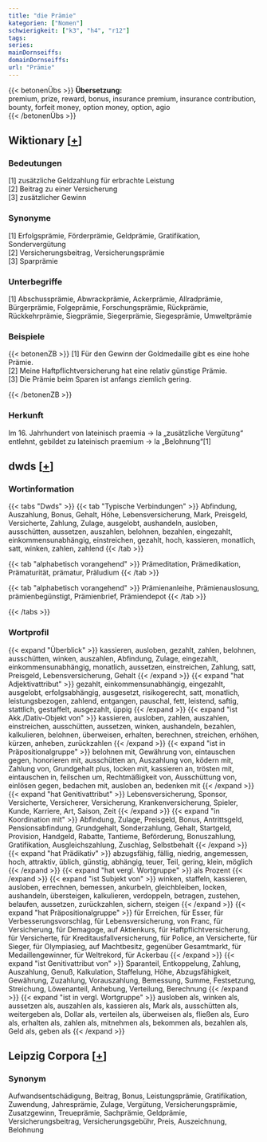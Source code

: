 ```yaml
---
title: "die Prämie"
kategorien: ["Nomen"]
schwierigkeit: ["k3", "h4", "r12"]
tags:
series:
mainDornseiffs:
domainDornseiffs:
url: "Prämie"
---
```


{{< betonenÜbs >}}
**Übersetzung:**  
premium, prize, reward, bonus, insurance premium, insurance contribution, bounty, forfeit money, option money, option, agio  
{{< /betonenÜbs >}}

## Wiktionary [[+](https://de.wiktionary.org/wiki/Prämie)]

### Bedeutungen
[1] zusätzliche Geldzahlung für erbrachte Leistung  
[2] Beitrag zu einer Versicherung  
[3] zusätzlicher Gewinn  

### Synonyme
[1] Erfolgsprämie, Förderprämie, Geldprämie, Gratifikation, Sondervergütung  
[2] Versicherungsbeitrag, Versicherungsprämie  
[3] Sparprämie  

### Unterbegriffe
[1] Abschussprämie, Abwrackprämie, Ackerprämie, Allradprämie, Bürgerprämie, Folgeprämie, Forschungsprämie, Rückprämie, Rückkehrprämie, Siegprämie, Siegerprämie, Siegesprämie, Umweltprämie  

### Beispiele
{{< betonenZB >}}
[1] Für den Gewinn der Goldmedaille gibt es eine hohe Prämie.  
[2] Meine Haftpflichtversicherung hat eine relativ günstige Prämie.  
[3] Die Prämie beim Sparen ist anfangs ziemlich gering.  

{{< /betonenZB >}}
### Herkunft
Im 16. Jahrhundert von lateinisch praemia → la „zusätzliche Vergütung“ entlehnt, gebildet zu lateinisch praemium → la „Belohnung“[1]  



## dwds [[+](https://www.dwds.de/wb/Prämie)]

### Wortinformation
{{< tabs "Dwds" >}}
{{< tab "Typische Verbindungen" >}}
Abfindung, Auszahlung, Bonus, Gehalt, Höhe, Lebensversicherung, Mark, Preisgeld, Versicherte, Zahlung, Zulage, ausgelobt, aushandeln, ausloben, ausschütten, aussetzen, auszahlen, belohnen, bezahlen, eingezahlt, einkommensunabhängig, einstreichen, gezahlt, hoch, kassieren, monatlich, satt, winken, zahlen, zahlend
{{< /tab >}}

{{< tab "alphabetisch vorangehend" >}}
Prämeditation, Prämedikation, Prämaturität, prämatur, Präludium
{{< /tab >}}

{{< tab "alphabetisch vorangehend" >}}
Prämienanleihe, Prämienauslosung, prämienbegünstigt, Prämienbrief, Prämiendepot
{{< /tab >}}

{{< /tabs >}}

### Wortprofil
{{< expand "Überblick" >}} kassieren, ausloben, gezahlt, zahlen, belohnen, ausschütten, winken, auszahlen, Abfindung, Zulage, eingezahlt, einkommensunabhängig, monatlich, aussetzen, einstreichen, Zahlung, satt, Preisgeld, Lebensversicherung, Gehalt {{< /expand >}}
{{< expand "hat Adjektivattribut" >}} gezahlt, einkommensunabhängig, eingezahlt, ausgelobt, erfolgsabhängig, ausgesetzt, risikogerecht, satt, monatlich, leistungsbezogen, zahlend, entgangen, pauschal, fett, leistend, saftig, stattlich, gestaffelt, ausgezahlt, üppig {{< /expand >}}
{{< expand "ist Akk./Dativ-Objekt von" >}} kassieren, ausloben, zahlen, auszahlen, einstreichen, ausschütten, aussetzen, winken, aushandeln, bezahlen, kalkulieren, belohnen, überweisen, erhalten, berechnen, streichen, erhöhen, kürzen, anheben, zurückzahlen {{< /expand >}}
{{< expand "ist in Präpositionalgruppe" >}} belohnen mit, Gewährung von, eintauschen gegen, honorieren mit, ausschütten an, Auszahlung von, ködern mit, Zahlung von, Grundgehalt plus, locken mit, kassieren an, trösten mit, eintauschen in, feilschen um, Rechtmäßigkeit von, Ausschüttung von, einlösen gegen, bedachen mit, ausloben an, bedenken mit {{< /expand >}}
{{< expand "hat Genitivattribut" >}} Lebensversicherung, Sponsor, Versicherte, Versicherer, Versicherung, Krankenversicherung, Spieler, Kunde, Karriere, Art, Saison, Zeit {{< /expand >}}
{{< expand "in Koordination mit" >}} Abfindung, Zulage, Preisgeld, Bonus, Antrittsgeld, Pensionsabfindung, Grundgehalt, Sonderzahlung, Gehalt, Startgeld, Provision, Handgeld, Rabatte, Tantieme, Beförderung, Bonuszahlung, Gratifikation, Ausgleichszahlung, Zuschlag, Selbstbehalt {{< /expand >}}
{{< expand "hat Prädikativ" >}} abzugsfähig, fällig, niedrig, angemessen, hoch, attraktiv, üblich, günstig, abhängig, teuer, Teil, gering, klein, möglich {{< /expand >}}
{{< expand "hat vergl. Wortgruppe" >}} als Prozent {{< /expand >}}
{{< expand "ist Subjekt von" >}} winken, staffeln, kassieren, ausloben, errechnen, bemessen, ankurbeln, gleichbleiben, locken, aushandeln, übersteigen, kalkulieren, verdoppeln, betragen, zustehen, belaufen, aussetzen, zurückzahlen, sichern, steigen {{< /expand >}}
{{< expand "hat Präpositionalgruppe" >}} für Erreichen, für Esser, für Verbesserungsvorschlag, für Lebensversicherung, von Franc, für Versicherung, für Demagoge, auf Aktienkurs, für Haftpflichtversicherung, für Versicherte, für Kreditausfallversicherung, für Police, an Versicherte, für Sieger, für Olympiasieg, auf Machtbesitz, gegenüber Gesamtmarkt, für Medaillengewinner, für Weltrekord, für Ackerbau {{< /expand >}}
{{< expand "ist Genitivattribut von" >}} Sparanteil, Entkoppelung, Zahlung, Auszahlung, Genuß, Kalkulation, Staffelung, Höhe, Abzugsfähigkeit, Gewährung, Zuzahlung, Vorauszahlung, Bemessung, Summe, Festsetzung, Streichung, Löwenanteil, Anhebung, Verteilung, Berechnung {{< /expand >}}
{{< expand "ist in vergl. Wortgruppe" >}} ausloben als, winken als, aussetzen als, auszahlen als, kassieren als, Mark als, ausschütten als, weitergeben als, Dollar als, verteilen als, überweisen als, fließen als, Euro als, erhalten als, zahlen als, mitnehmen als, bekommen als, bezahlen als, Geld als, geben als {{< /expand >}}

## Leipzig Corpora [[+](https://corpora.uni-leipzig.de/en/res?word=Prämie&corpusId=deu_newscrawl-public_2018)]


### Synonym
Aufwandsentschädigung, Beitrag, Bonus, Leistungsprämie, Gratifikation, Zuwendung, Jahresprämie, Zulage, Vergütung, Versicherungsprämie, Zusatzgewinn, Treueprämie, Sachprämie, Geldprämie, Versicherungsbeitrag, Versicherungsgebühr, Preis, Auszeichnung, Belohnung

